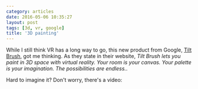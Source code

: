 ```yaml
---
category: articles
date: 2016-05-06 10:35:27
layout: post
tags: [3d, vr, google]
title: '3D painting'
---
```


<p>While I still think VR has a long way to go, this new product from Google, <a href="http://www.tiltbrush.com/">Tilt Brush</a>, got me thinking. As they state in their website, <i>Tilt Brush lets you paint in 3D space with virtual reality. 
Your room is your canvas. Your palette is your imagination. The possibilities are endless.</i>.</p>

<p>Hard to imagine it? Don't worry, there's a video:</p>

<iframe title="3D painting" width="480" height="300" data-src="https://www.youtube.com/embed/TckqNdrdbgk" frameborder="0" allowfullscreen></iframe>
